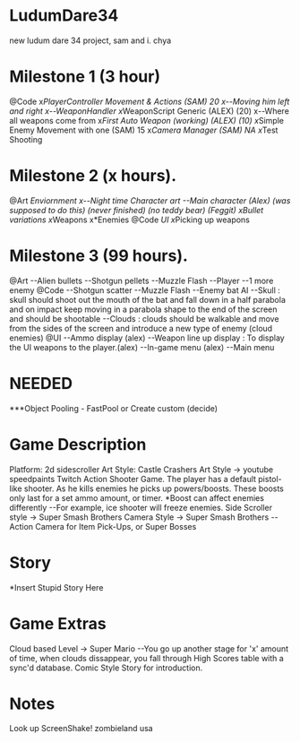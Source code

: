 # LudumDare34
new ludum dare 34 project, sam and i. chya

# Milestone 1 (3 hour)
@Code
x*PlayerController Movement & Actions (SAM) 20
x--Moving him left and right
x--WeaponHandler
x*WeaponScript Generic (ALEX) (20)
x--Where all weapons come from
x*First Auto Weapon (working) (ALEX) (10)
x*Simple Enemy Movement with one (SAM) 15
x*Camera Manager (SAM) NA
x*Test Shooting

# Milestone 2 (x hours).
@Art
*Enviornment
x--Night time
*Character art
--Main character (Alex) (was supposed to do this) (never finished) (no teddy bear) (Feggit)
x*Bullet variations
x*Weapons
x*Enemies
@Code
*UI
x*Picking up weapons

# Milestone 3 (99 hours).
@Art
--Alien bullets
--Shotgun pellets
--Muzzle Flash
--Player
--1 more enemy
@Code
--Shotgun scatter
--Muzzle Flash
--Enemy bat AI
--Skull : skull should shoot out the mouth of the bat and fall 
	down in a half parabola and on impact keep moving in a parabola 
	shape to the end of the screen and should be shootable
--Clouds : clouds should be walkable and move from the sides of 
	the screen and introduce a new type of enemy (cloud enemies)
@UI
--Ammo display (alex)
--Weapon line up display : To display the UI weapons to the player.(alex)
--In-game menu (alex)
--Main menu

# NEEDED
***Object Pooling - FastPool or Create custom (decide)

# Game Description
Platform: 2d sidescroller
Art Style: Castle Crashers Art Style -> youtube speedpaints
Twitch Action Shooter Game.
The player has a default pistol-like shooter.
As he kills enemies he picks up powers/boosts.
These boosts only last for a set ammo amount, or timer.
*Boost can affect enemies differently
--For example, ice shooter will freeze enemies.
Side Scroller style -> Super Smash Brothers
Camera Style -> Super Smash Brothers
--Action Camera for Item Pick-Ups, or Super Bosses

# Story
*Insert Stupid Story Here


# Game Extras
Cloud based Level -> Super Mario
--You go up another stage for 'x' amount of time, when clouds dissappear, you fall through
High Scores table with a sync'd database.
Comic Style Story for introduction.


# Notes
Look up ScreenShake!
zombieland usa